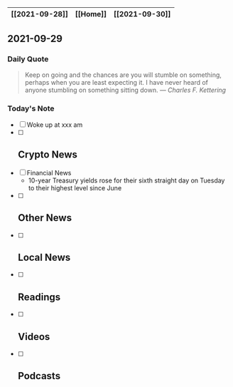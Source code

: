 | [[2021-09-28]] | [[Home]] | [[2021-09-30]] |
| :------------: | :------: | :------------: |

## 2021-09-29 

### Daily Quote
> Keep on going and the chances are you will stumble on something, perhaps when you are least expecting it. I have never heard of anyone stumbling on something sitting down.
> &mdash; <cite>Charles F. Kettering</cite>

### Today's Note
- [ ] Woke up at xxx am
- [ ] Crypto News
	- 
- [ ] Financial News
	- 10-year Treasury yields rose for their sixth straight day on Tuesday to their highest level since June
- [ ] Other News
	- 
- [ ] Local News
	-
- [ ] Readings
	- 
- [ ] Videos
	- 
- [ ] Podcasts
	- 
